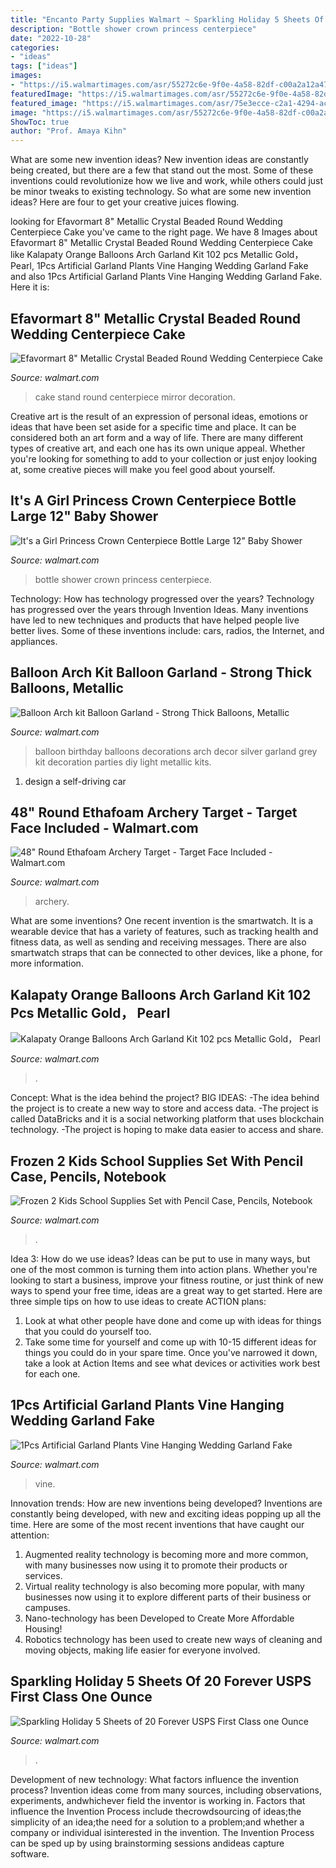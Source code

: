 ```yaml
---
title: "Encanto Party Supplies Walmart ~ Sparkling Holiday 5 Sheets Of 20 Forever Usps First Class One Ounce"
description: "Bottle shower crown princess centerpiece"
date: "2022-10-28"
categories:
- "ideas"
tags: ["ideas"]
images:
- "https://i5.walmartimages.com/asr/55272c6e-9f0e-4a58-82df-c00a2a12a474_1.79d333db011f5dd8777eac3cbdb5aaca.jpeg"
featuredImage: "https://i5.walmartimages.com/asr/55272c6e-9f0e-4a58-82df-c00a2a12a474_1.79d333db011f5dd8777eac3cbdb5aaca.jpeg"
featured_image: "https://i5.walmartimages.com/asr/75e3ecce-c2a1-4294-ac89-2a66d807af98_1.826d68fabe17fde1783cde228a0c3101.jpeg"
image: "https://i5.walmartimages.com/asr/55272c6e-9f0e-4a58-82df-c00a2a12a474_1.79d333db011f5dd8777eac3cbdb5aaca.jpeg"
ShowToc: true
author: "Prof. Amaya Kihn"
---
```



What are some new invention ideas?
New invention ideas are constantly being created, but there are a few that stand out the most. Some of these inventions could revolutionize how we live and work, while others could just be minor tweaks to existing technology. So what are some new invention ideas? Here are four to get your creative juices flowing.

	

		
looking for Efavormart 8&quot; Metallic Crystal Beaded Round Wedding Centerpiece Cake you've came to the right page. We have 8 Images about Efavormart 8&quot; Metallic Crystal Beaded Round Wedding Centerpiece Cake like Kalapaty Orange Balloons Arch Garland Kit 102 pcs Metallic Gold， Pearl, 1Pcs Artificial Garland Plants Vine Hanging Wedding Garland Fake and also 1Pcs Artificial Garland Plants Vine Hanging Wedding Garland Fake. Here it is:
		
    
## Efavormart 8&quot; Metallic Crystal Beaded Round Wedding Centerpiece Cake

<img loading=lazy src="https://i5.walmartimages.com/asr/75e3ecce-c2a1-4294-ac89-2a66d807af98_1.826d68fabe17fde1783cde228a0c3101.jpeg" onerror="this.onerror=null;this.src='https://tse4.mm.bing.net/th?id=OIP.rtIVggxjtK6alwrWxeOfvAHaHa&amp;pid=15.1';" alt="Efavormart 8&quot; Metallic Crystal Beaded Round Wedding Centerpiece Cake">

_Source: walmart.com_

>cake stand round centerpiece mirror decoration. 

	

Creative art is the result of an expression of personal ideas, emotions or ideas that have been set aside for a specific time and place. It can be considered both an art form and a way of life. There are many different types of creative art, and each one has its own unique appeal. Whether you're looking for something to add to your collection or just enjoy looking at, some creative pieces will make you feel good about yourself.

    
## It&#039;s A Girl Princess Crown Centerpiece Bottle Large 12&quot; Baby Shower

<img loading=lazy src="https://i5.walmartimages.com/asr/48983ceb-a0b3-4ccf-a32f-8f31edfe846b_1.865919cbfbdbadc9c25b7e019b70d94f.jpeg" onerror="this.onerror=null;this.src='https://tse1.mm.bing.net/th?id=OIP.HONluceDrTzfbHpwUsf0RgHaJ4&amp;pid=15.1';" alt="It&#039;s a Girl Princess Crown Centerpiece Bottle Large 12&quot; Baby Shower">

_Source: walmart.com_

>bottle shower crown princess centerpiece. 

	

Technology: How has technology progressed over the years?
Technology has progressed over the years through Invention Ideas. Many inventions have led to new techniques and products that have helped people live better lives. Some of these inventions include: cars, radios, the Internet, and appliances.

    
## Balloon Arch Kit Balloon Garland - Strong Thick Balloons, Metallic

<img loading=lazy src="https://i5.walmartimages.com/asr/10d98804-a47e-4796-a6d5-5d35e341710d.93fc3a8c0f98ffc6b37b6b5abe7184e7.jpeg" onerror="this.onerror=null;this.src='https://tse1.mm.bing.net/th?id=OIP.nETyb12uglwzgILUSOvV9gHaH8&amp;pid=15.1';" alt="Balloon Arch kit Balloon Garland - Strong Thick Balloons, Metallic">

_Source: walmart.com_

>balloon birthday balloons decorations arch decor silver garland grey kit decoration parties diy light metallic kits. 

	

1. design a self-driving car 

    
## 48&quot; Round Ethafoam Archery Target - Target Face Included - Walmart.com

<img loading=lazy src="https://i5.walmartimages.com/asr/55272c6e-9f0e-4a58-82df-c00a2a12a474_1.79d333db011f5dd8777eac3cbdb5aaca.jpeg" onerror="this.onerror=null;this.src='https://tse2.mm.bing.net/th?id=OIP.1qS0jrHbyBnyA1e6W2ZM1gHaLH&amp;pid=15.1';" alt="48&quot; Round Ethafoam Archery Target - Target Face Included - Walmart.com">

_Source: walmart.com_

>archery. 

	

What are some inventions?
One recent invention is the smartwatch. It is a wearable device that has a variety of features, such as tracking health and fitness data, as well as sending and receiving messages. There are also smartwatch straps that can be connected to other devices, like a phone, for more information.

    
## Kalapaty Orange Balloons Arch Garland Kit 102 Pcs Metallic Gold， Pearl

<img loading=lazy src="https://i5.walmartimages.com/asr/57fd8750-bac3-4350-aba0-1af795250635.59ac730f240787b1f648ecff9c3b2a63.jpeg" onerror="this.onerror=null;this.src='https://tse2.mm.bing.net/th?id=OIP.N0cBSHS6T4VeCjxZHFOYgQHaHa&amp;pid=15.1';" alt="Kalapaty Orange Balloons Arch Garland Kit 102 pcs Metallic Gold， Pearl">

_Source: walmart.com_

>. 

	

Concept: What is the idea behind the project?
BIG IDEAS: 
-The idea behind the project is to create a new way to store and access data. 
-The project is called DataBricks and it is a social networking platform that uses blockchain technology. 
-The project is hoping to make data easier to access and share.

    
## Frozen 2 Kids School Supplies Set With Pencil Case, Pencils, Notebook

<img loading=lazy src="https://i5.walmartimages.com/asr/d7f2826a-ff95-4fee-97cd-0d150d209364.237a2b47523bfcc8c85e2e142113d98c.jpeg" onerror="this.onerror=null;this.src='https://tse3.mm.bing.net/th?id=OIP.BQSXcyqVRatX3YHPj-TwPAHaJ3&amp;pid=15.1';" alt="Frozen 2 Kids School Supplies Set with Pencil Case, Pencils, Notebook">

_Source: walmart.com_

>. 

	

Idea 3: How do we use ideas?
Ideas can be put to use in many ways, but one of the most common is turning them into action plans. Whether you're looking to start a business, improve your fitness routine, or just think of new ways to spend your free time, ideas are a great way to get started. Here are three simple tips on how to use ideas to create ACTION plans:
1. Look at what other people have done and come up with ideas for things that you could do yourself too.
2. Take some time for yourself and come up with 10-15 different ideas for things you could do in your spare time. Once you've narrowed it down, take a look at Action Items and see what devices or activities work best for each one.

    
## 1Pcs Artificial Garland Plants Vine Hanging Wedding Garland Fake

<img loading=lazy src="https://i5.walmartimages.com/asr/4e7be3ff-026f-42df-94e7-a9e5f4ac46e9.047a5891ab8d4276c4ba35942cc02863.jpeg" onerror="this.onerror=null;this.src='https://tse3.mm.bing.net/th?id=OIP.srSxRL5SbB5Y0A7RG5q2ewHaHa&amp;pid=15.1';" alt="1Pcs Artificial Garland Plants Vine Hanging Wedding Garland Fake">

_Source: walmart.com_

>vine. 

	

Innovation trends: How are new inventions being developed?
Inventions are constantly being developed, with new and exciting ideas popping up all the time. Here are some of the most recent inventions that have caught our attention:
1. Augmented reality technology is becoming more and more common, with many businesses now using it to promote their products or services.
2. Virtual reality technology is also becoming more popular, with many businesses now using it to explore different parts of their business or campuses.
3. Nano-technology has been Developed to Create More Affordable Housing!
4. Robotics technology has been used to create new ways of cleaning and moving objects, making life easier for everyone involved.

    
## Sparkling Holiday 5 Sheets Of 20 Forever USPS First Class One Ounce

<img loading=lazy src="https://i5.walmartimages.com/asr/5f7edda5-a972-476e-bbde-aa8da7e6aa5d_1.50bd405b8af25857b9f83af515df4734.jpeg" onerror="this.onerror=null;this.src='https://tse1.mm.bing.net/th?id=OIP.LyBIlYcI47VP-_0DcTD7gwHaJ4&amp;pid=15.1';" alt="Sparkling Holiday 5 Sheets of 20 Forever USPS First Class one Ounce">

_Source: walmart.com_

>. 

	

Development of new technology: What factors influence the invention process?
Invention ideas come from many sources, including observations, experiments, andwhichever field the inventor is working in. Factors that influence the Invention Process include thecrowdsourcing of ideas;the simplicity of an idea;the need for a solution to a problem;and whether a company or individual isinterested in the invention. The Invention Process can be sped up by using brainstorming sessions andideas capture software.

